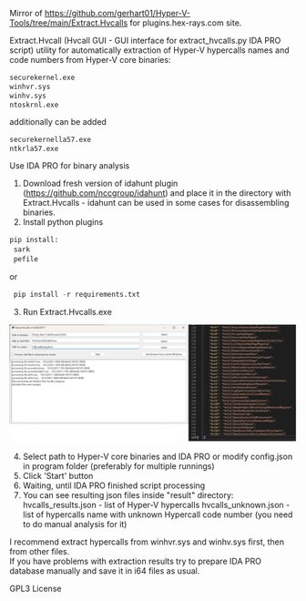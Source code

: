Mirror of https://github.com/gerhart01/Hyper-V-Tools/tree/main/Extract.Hvcalls for plugins.hex-rays.com site.

Extract.Hvcall (Hvcall GUI - GUI interface for extract_hvcalls.py IDA PRO script) utility for automatically extraction of Hyper-V hypercalls names and code numbers from Hyper-V core binaries:

	securekernel.exe
	winhvr.sys
	winhv.sys
	ntoskrnl.exe
	
additionally can be added
 
	securekernella57.exe
	ntkrla57.exe

Use IDA PRO for binary analysis

1. Download fresh version of idahunt plugin (https://github.com/nccgroup/idahunt) and place it in the directory with Extract.Hvcalls - idahunt can be used in some cases for disassembling binaries.
2. Install python plugins

```python
pip install:
 sark
 pefile
``` 
 or
 
```python
 pip install -r requirements.txt
```

3. Run Extract.Hvcalls.exe

![](./images/image001.png)

4. Select path to Hyper-V core binaries and IDA PRO or modify config.json in program folder (preferably for multiple runnings)
5. Click 'Start' button 
6. Waiting, until IDA PRO finished script processing
7. You can see resulting json files inside "result" directory:
	hvcalls_results.json - list of Hyper-V hypercalls
	hvcalls_unknown.json - list of hypercalls name with unknown Hypercall code number (you need to do manual analysis for it)
	
I recommend extract hypercalls from winhvr.sys and winhv.sys first, then from other files.  
If you have problems with extraction results try to prepare IDA PRO database manually and save it in i64 files as usual.

GPL3 License